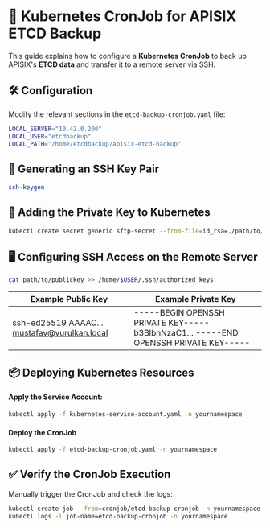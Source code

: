 # 🚀 Kubernetes CronJob for APISIX ETCD Backup

This guide explains how to configure a **Kubernetes CronJob** to back up APISIX's **ETCD data** and transfer it to a remote server via SSH.

## 🛠️ Configuration

Modify the relevant sections in the `etcd-backup-cronjob.yaml` file:

```bash
LOCAL_SERVER="10.42.0.200"
LOCAL_USER="etcdbackup"
LOCAL_PATH="/home/etcdbackup/apisix-etcd-backup"
```
## 🔑 Generating an SSH Key Pair

```bash
ssh-keygen
```

## 🔐 Adding the Private Key to Kubernetes

```bash
kubectl create secret generic sftp-secret --from-file=id_rsa=./path/to/privatekey -n yournamespace
```

## 🖥️ Configuring SSH Access on the Remote Server
```bash
cat path/to/publickey >> /home/$USER/.ssh/authorized_keys
```
| Example Public Key  | Example Private Key |
| ------------- | ------------- |
| ssh-ed25519 AAAAC... mustafav@vurulkan.local  | -----BEGIN OPENSSH PRIVATE KEY----- b3BlbnNzaC1... -----END OPENSSH PRIVATE KEY-----  |

## 📦 Deploying Kubernetes Resources
#### Apply the Service Account:

```bash
kubectl apply -f kubernetes-service-account.yaml -n yournamespace
```

#### Deploy the CronJob
```bash
kubectl apply -f etcd-backup-cronjob.yaml -n yournamespace
```

## ✅ Verify the CronJob Execution

Manually trigger the CronJob and check the logs:
```bash
kubectl create job --from=cronjob/etcd-backup-cronjob -n yournamespace
kubectl logs -l job-name=etcd-backup-cronjob -n yournamespace
```
